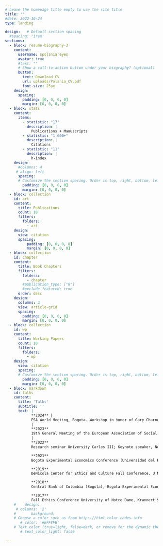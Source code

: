 ```yaml
---
# Leave the homepage title empty to use the site title
title: ""
#date: 2022-10-24
type: landing

design:   # Default section spacing
  #spacing: '1rem'
sections:
  - block: resume-biography-3
    content: 
      username: spolaniareyes
      avatar: true
      #text: ""
      # Show a call-to-action button under your biography? (optional)
      button:
        text: Download CV
        url: uploads/Polania_CV.pdf
        font-size: 25px
    design:
      spacing:
        padding: [0, 0, 0, 0]
        margin: [0, 0, 0, 0]
  - block: stats
    content:
      items:
        - statistic: "17"
          description: |
            Publications + Manuscripts 
        - statistic: "1,600+"
          description: |
            Citations
        - statistic: "11"
          description: |
            h-index
    design:
      #columns: 4
     # align: left    
      spacing:
      # Customize the section spacing. Order is top, right, bottom, left.
        padding: [0, 0, 0, 0]
        margin: [0, 0, 0, 0]
  - block: collection
    id: art
    content:
      title: Publications
      count: 10
      filters:
        folders:
          - art
    design:
      view: citation
      spacing:
          padding: [0, 0, 0, 0]
          margin: [0, 0, 0, 0]
  - block: collection
    id: chapter
    content:
      title: Book Chapters
      filters:
        folders:
          - chapter
        #publication_type: ["6"]
        #exclude featured: true   
      order: desc
    design:
      columns: 3
      view: article-grid
      spacing:
        padding: [0, 0, 0, 0]
        margin: [0, 0, 0, 0]
  - block: collection
    id: wp
    content:
      title: Working Papers
      count: 10
      filters:
        folders:
          - wp
    design:
      view: citation
      spacing:
      # Customize the section spacing. Order is top, right, bottom, left.
        padding: [0, 0, 0, 0]
        margin: [0, 0, 0, 0]
  - block: markdown
    id: talks
    content:
      title: 'Talks'
      subtitle: ''
      text: |
            **2024** |
            ESA World Meeting, Bogota. Workshop in honor of Gary Charness, UNavarra and Public University of Navarra, organizer. Invited speaker; Workshop in honor of Marie Claire Villeval, University Carlos II. Keynote speaker, Neuroscience, Cognition and Behavioral Economics Conference III edition, UN Development program.
            |
            **2023**	
            19th General Meeting of the European Association of Social Psychology, Latin American and the Caribbean Economic Association (LACEA) Annual Meeting
            |
            **2022**	
            Research seminar University Carlos III; Keynote speaker, Neuroscience, Cognition and Behavioral Economics Conference Pontifical Xavierian University, Invited speaker United Nations University World Institute for Development Economics Research (UNU-WIDER), VII Colombian Economic Congress

            **2021**	
            Bogota Experimental Economics Conference (Universidad del Rosario). CREDO Econ and CST Virtual Workshop, NCID seminar, Universidad de Navarra

            **2019**	
            DeNicola Center for Ethics and Culture Fall Conference, U Notre Dame. Building Sustainable Peace: Ideas, Evidence, and Strategies, Kroc Institute for Peace Studies, University of Notre Dame. Catholic Peacebuilding and Mining: Integral Peace, Development, and Ecology, Kroc Institute for Peace Studies, University of Notre Dame. Symposium speaker at the Paul Volcker Symposium in Behavioral Economics, Maxwell School of Citizenship and Public Affairs, Syracuse University. LACEA BRAIN First Annual Meeting, Washington, DC. Guest speaker at CAL alumni Association, UC Berkeley. 

            **2018**	
            Central Bank of Colombia (Bogota), Bogota Experimental Economics Conference (Universidad del Rosario), Central Bank of Colombia (Medellin), McGrath Institute for Church Life, Kellogg Institute for International Studies, National Planning Department (DNP-COL)

            **2017**	
            Fall Ethics Conference University of Notre Dame, Krannert School of Management Purdue University, First Latin-American Workshop on Experimental and Behavioral Social Sciences (LAWEBESS), Advances in Field Experiments (UChicago), UC Berkeley, University of Los Andes, University of Massachusetts-Amherst, University of Notre Dame Economics, Pontifical Xavierian University, NYU CESS 10th Annual Experimental Political Science Conference.
    #    design:
     # columns: '2'
    #       background:
    # Choose a color such as from https://html-color-codes.info
       # color: '#EFF8FB'
    # Text color (true=light, false=dark, or remove for the dynamic theme color).
       # text_color_light: false
 
---
```

